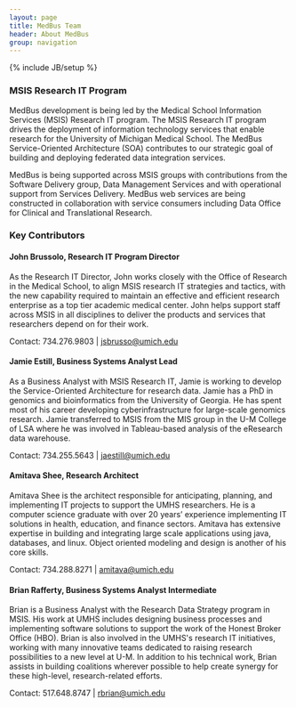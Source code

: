 ```yaml
---
layout: page
title: MedBus Team
header: About MedBus
group: navigation
---
```

{% include JB/setup %}

### MSIS Research IT Program

MedBus development is being led by the Medical School Information Services (MSIS) Research IT program. The MSIS Research IT program drives the deployment of information technology services that enable research for the University of Michigan Medical School. The MedBus Service-Oriented Architecture (SOA) contributes to our strategic goal of building and deploying federated data integration services.

MedBus is being supported across MSIS groups with contributions from the Software Delivery group, Data Management Services and with operational support from Services Delivery. MedBus web services are being constructed in collaboration with service consumers including Data Office for Clinical and Translational Research.

### Key Contributors

#### John Brussolo, Research IT Program Director
As the Research IT Director, John works closely with the Office of Research in the Medical School, to align MSIS research IT strategies and tactics, with the new capability required to maintain an effective and efficient research enterprise as a top tier academic medical center. John helps support staff across MSIS in all disciplines to deliver the products and services that researchers depend on for their work.
 
Contact: 734.276.9803 &#124; <jsbrusso@umich.edu>

#### Jamie Estill, Business Systems Analyst Lead
As a Business Analyst with MSIS Research IT, Jamie is working to develop the Service-Oriented Architecture for research data. Jamie has a PhD in genomics and bioinformatics from the University of Georgia. He has spent most of his career developing cyberinfrastructure for large-scale genomics research. Jamie transferred to MSIS from the MIS group in the U-M College of LSA where he was involved in Tableau-based analysis of the eResearch data warehouse.
 
Contact: 734.255.5643 &#124; <jaestill@umich.edu>

#### Amitava Shee, Research Architect

Amitava Shee is the architect responsible for anticipating, planning, and implementing IT projects to support the UMHS researchers. He is a computer science graduate with over 20 years’ experience implementing IT solutions in health, education, and finance sectors. Amitava has extensive expertise in building and integrating large scale applications using java, databases, and linux. Object oriented modeling and design is another of his core skills.

Contact: 734.288.8271 &#124; <amitava@umich.edu>

#### Brian Rafferty, Business Systems Analyst Intermediate

Brian is a Business Analyst with the Research Data Strategy program in MSIS. His work at UMHS includes designing business processes and implementing software solutions to support the work of the Honest Broker Office (HBO). Brian is also involved in the UMHS's research IT initiatives, working with many innovative teams dedicated to raising research possibilities to a new level at U-M. In addition to his technical work, Brian assists in building coalitions wherever possible to help create synergy for these high-level, research-related efforts.

Contact: 517.648.8747 &#124; <rbrian@umich.edu>

